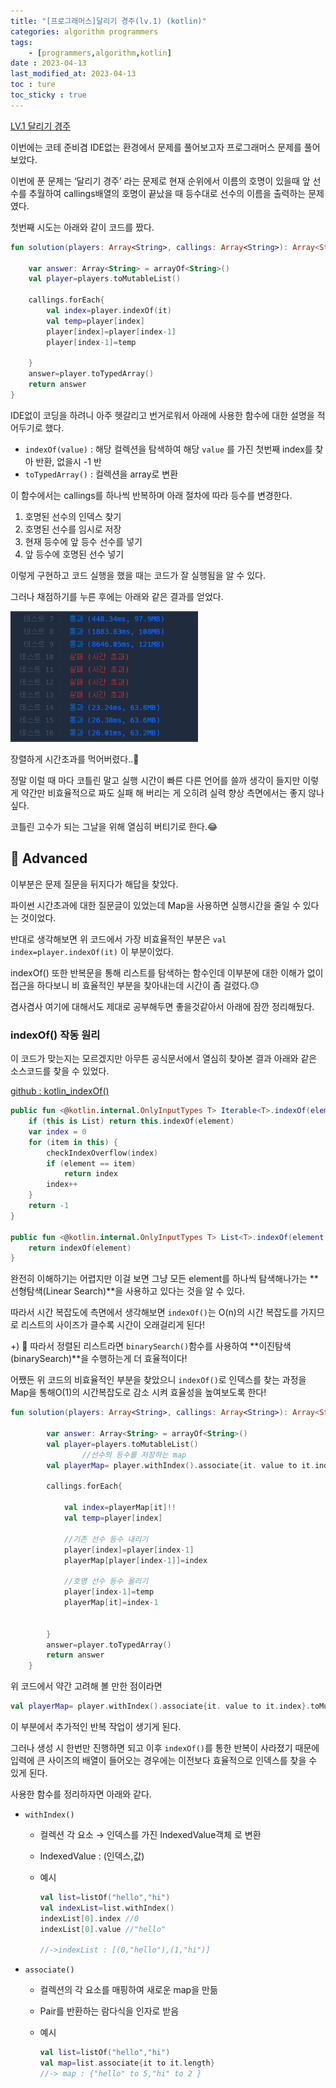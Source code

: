 ```yaml
---
title: "[프로그래머스]달리기 경주(lv.1) (kotlin)"
categories: algorithm programmers
tags:
    - [programmers,algorithm,kotlin]
date : 2023-04-13
last_modified_at: 2023-04-13
toc : ture
toc_sticky : true
---
```


[LV.1 달리기 경주](https://school.programmers.co.kr/learn/courses/30/lessons/178871)

이번에는 코테 준비겸 IDE없는 환경에서 문제를 풀어보고자 프로그래머스 문제를 풀어보았다.

이번에 푼 문제는 ‘달리기 경주’ 라는 문제로 현재 순위에서 이름의 호명이 있을때 앞 선수를 추월하여 callings배열의 호명이 끝났을 때 등수대로 선수의 이름을 출력하는 문제였다.

첫번째 시도는 아래와 같이 코드를 짰다. 

```kotlin
fun solution(players: Array<String>, callings: Array<String>): Array<String> {
    
    var answer: Array<String> = arrayOf<String>()
    val player=players.toMutableList()
    
    callings.forEach{
        val index=player.indexOf(it)
        val temp=player[index]
        player[index]=player[index-1]
        player[index-1]=temp
        
    }
    answer=player.toTypedArray()
    return answer
}
```

IDE없이 코딩을 하려니 아주 헷갈리고 번거로워서 아래에 사용한 함수에 대한 설명을 적어두기로 했다.

- `indexOf(value)` : 해당 컬렉션을 탐색하여 해당 `value` 를 가진 첫번째 index를 찾아 반환, 없을시 -1 반
- `toTypedArray()` : 컬렉션을 array로 변환

이 함수에서는 callings를 하나씩 반복하며 아래 절차에 따라 등수를 변경한다.

1. 호명된 선수의 인덱스 찾기
2. 호명된 선수를 임시로 저장
3. 현재 등수에 앞 등수 선수를 넣기
4. 앞 등수에 호명된 선수 넣기

이렇게 구현하고 코드 실행을 했을 때는 코드가 잘 실행됨을 알 수 있다.

그러나 채점하기를 누른 후에는 아래와 같은 결과를 얻었다.

<img src="/assets/image/programmers/230413_programmers_running_race/result.png" width=300px>

장렬하게 시간초과를 먹어버렸다..🥲

정말 이럴 때 마다 코틀린 말고 실행 시간이 빠른 다른 언어를 쓸까 생각이 들지만 이렇게 약간만 비효율적으로 짜도 실패 해 버리는 게 오히려 실력 향상 측면에서는 좋지 않나 싶다.

코틀린 고수가 되는 그날을 위해 열심히 버티기로 한다.😂

## 🚀 Advanced

이부분은 문제 질문을 뒤지다가 해답을 찾았다. 

파이썬 시간초과에 대한 질문글이 있었는데 Map을 사용하면 실행시간을 줄일 수 있다는 것이었다.

반대로 생각해보면 위 코드에서 가장 비효율적인 부분은  `val index=player.indexOf(it)` 이 부분이었다.

indexOf() 또한 반복문을 통해 리스트를 탐색하는 함수인데 이부분에 대한 이해가 없이 접근을 하다보니 비 효율적인 부분을 찾아내는데 시간이 좀 걸렸다.😓 

겸사겸사 여기에 대해서도 제대로 공부해두면 좋을것같아서 아래에 잠깐 정리해뒀다.

### indexOf() 작동 원리

이 코드가 맞는지는 모르겠지만 아무튼 공식문서에서 열심히 찾아본 결과 아래와 같은 소스코드를 찾을 수 있었다.

[github : kotlin_indexOf()](https://github.com/JetBrains/kotlin/blob/30788566012c571aa1d3590912468d1ebe59983d/libraries/stdlib/common/src/generated/_Collections.kt#L312)

```kotlin
public fun <@kotlin.internal.OnlyInputTypes T> Iterable<T>.indexOf(element: T): Int {
    if (this is List) return this.indexOf(element)
    var index = 0
    for (item in this) {
        checkIndexOverflow(index)
        if (element == item)
            return index
        index++
    }
    return -1
}

public fun <@kotlin.internal.OnlyInputTypes T> List<T>.indexOf(element: T): Int {
    return indexOf(element)
}
```

완전히 이해하기는 어렵지만 이걸 보면 그냥 모든 element를 하나씩 탐색해나가는 **선형탐색(Linear Search)**을 사용하고 있다는 것을 알 수 있다.

따라서 시간 복잡도에 측면에서 생각해보면 `indexOf()`는 O(n)의 시간 복잡도를 가지므로 리스트의 사이즈가 클수록 시간이 오래걸리게 된다! 

+) 🧐 따라서 정렬된 리스트라면 `binarySearch()`함수를 사용하여 **이진탐색(binarySearch)**을 수행하는게 더 효율적이다!

어쨌든 위 코드의 비효율적인 부분을 찾았으니 `indexOf()`로 인덱스를 찾는 과정을 Map을 통해O(1)의 시간복잡도로 감소 시켜 효율성을 높여보도록 한다!

```kotlin
fun solution(players: Array<String>, callings: Array<String>): Array<String> {
        
        var answer: Array<String> = arrayOf<String>()
        val player=players.toMutableList()
				//선수의 등수를 저장하는 map
        val playerMap= player.withIndex().associate{it. value to it.index}.toMutableMap()
        
        callings.forEach{

            val index=playerMap[it]!!
            val temp=player[index]

            //기존 선수 등수 내리기
            player[index]=player[index-1]
            playerMap[player[index-1]]=index
            
            //호명 선수 등수 올리기
            player[index-1]=temp
            playerMap[it]=index-1
            
            
        }
        answer=player.toTypedArray()
        return answer
    }
```

위 코드에서 약간 고려해 볼 만한 점이라면 

```kotlin
val playerMap= player.withIndex().associate{it. value to it.index}.toMutableMap()
```

이 부분에서 추가적인 반복 작업이 생기게 된다.

그러나 생성 시 한번만 진행하면 되고 이후 `indexOf()`를 통한 반복이 사라졌기 때문에 입력에 큰 사이즈의 배열이 들어오는 경우에는 이전보다 효율적으로 인덱스를 찾을 수 있게 된다.

사용한 함수를 정리하자면 아래와 같다.

- `withIndex()`
    - 컬렉션 각 요소 → 인덱스를 가진 IndexedValue객체 로 변환
    - IndexedValue : (인덱스,값)
    - 예시
        
        ```kotlin
        val list=listOf("hello","hi")
        val indexList=list.withIndex()
        indexList[0].index //0
        indexList[0].value //"hello"
        
        //->indexList : [(0,"hello"),(1,"hi")]
        ```
        
- `associate()`
    - 컬렉션의 각 요소를 매핑하여 새로운 map을 만듦
    - Pair를 반환하는 람다식을 인자로 받음
    - 예시
        
        ```kotlin
        val list=listOf("hello","hi")
        val map=list.associate{it to it.length}
        //-> map : {"hello" to 5,"hi" to 2 }
        ```